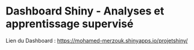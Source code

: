 # Dashboard Shiny - Analyses et apprentissage supervisé

Lien du Dashboard : 
https://mohamed-merzouk.shinyapps.io/projetshiny/
